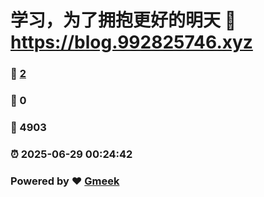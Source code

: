 # 学习，为了拥抱更好的明天 :link: https://blog.992825746.xyz 
### :page_facing_up: [2](https://blog.992825746.xyz/tag.html) 
### :speech_balloon: 0 
### :hibiscus: 4903 
### :alarm_clock: 2025-06-29 00:24:42 
### Powered by :heart: [Gmeek](https://github.com/Meekdai/Gmeek)
